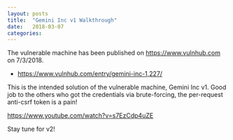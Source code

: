 ```yaml
---
layout: posts
title:  "Gemini Inc v1 Walkthrough"
date:   2018-03-07 
categories: 
---
```

The vulnerable machine has been published on https://www.vulnhub.com on 7/3/2018.

- https://www.vulnhub.com/entry/gemini-inc-1,227/

This is the intended solution of the vulnerable machine, Gemini Inc v1.
Good job to the others who got the credentials via brute-forcing, the per-request anti-csrf token is a pain!

https://www.youtube.com/watch?v=s7EzCdp4uZE

Stay tune for v2!